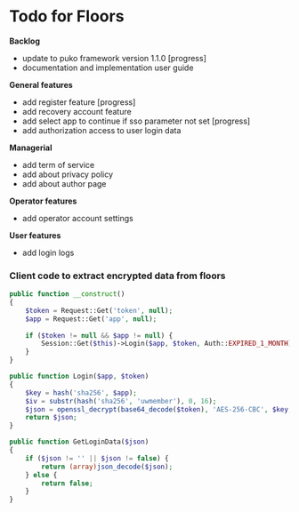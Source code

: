 # Todo for Floors

**Backlog**
- update to puko framework version 1.1.0 [progress]
- documentation and implementation user guide

**General features**
- add register feature [progress]
- add recovery account feature
- add select app to continue if sso parameter not set [progress]
- add authorization access to user login data

**Managerial**
- add term of service
- add about privacy policy
- add about author page

**Operator features**
- add operator account settings

**User features**
- add login logs

### Client code to extract encrypted data from floors
```php
public function __construct() 
{
    $token = Request::Get('token', null);
    $app = Request::Get('app', null);
    
    if ($token != null && $app != null) {
        Session::Get($this)->Login($app, $token, Auth::EXPIRED_1_MONTH);
    }
}

public function Login($app, $token)
{
    $key = hash('sha256', $app);
    $iv = substr(hash('sha256', 'uwmember'), 0, 16);
    $json = openssl_decrypt(base64_decode($token), 'AES-256-CBC', $key, 0, $iv);
    return $json;
}

public function GetLoginData($json)
{
    if ($json != '' || $json != false) {
        return (array)json_decode($json);
    } else {
        return false;
    }
}
```